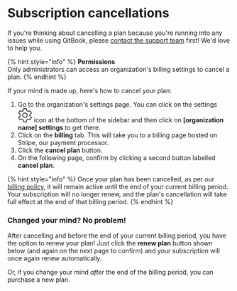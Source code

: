 # Subscription cancellations

If you're thinking about cancelling a plan because you're running into any issues while using GitBook, please [contact the support team](../help-and-faq/faq/support.md) first! We'd love to help you.

{% hint style="info" %}
**Permissions**\
Only administrators can access an organization's billing settings to cancel a plan.
{% endhint %}

If your mind is made up, here's how to cancel your plan:

1. Go to the organization's settings page. You can click on the settings <img src="../.gitbook/assets/settings.png" alt="" data-size="line"> icon at the bottom of the sidebar and then click on **\[organization name] settings** to get there.
2. Click on the **billing** tab. This will take you to a billing page hosted on Stripe, our payment processor.
3. Click the **cancel plan** button.
4. On the following page, confirm by clicking a second button labelled **cancel plan**.

{% hint style="info" %}
Once your plan has been cancelled, as per our [billing policy](billing-faq/billing-policy.md), it will remain active until the end of your current billing period. Your subscription will no longer renew, and the plan's cancellation will take full effect at the end of that billing period.
{% endhint %}

### Changed your mind? No problem!

After cancelling and before the end of your current billing period, you have the option to renew your plan! Just click the **renew plan** button shown below (and again on the next page to confirm) and your subscription will once again renew automatically.

Or, if you change your mind _after_ the end of the billing period, you can purchase a new plan.
